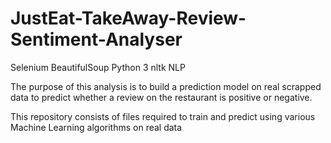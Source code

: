 # JustEat-TakeAway-Review-Sentiment-Analyser

Selenium BeautifulSoup Python 3 nltk NLP

The purpose of this analysis is to build a prediction model on real scrapped data to predict whether a review on the restaurant is positive or negative. 

This repository consists of files required to train and predict using various Machine Learning algorithms on real data
